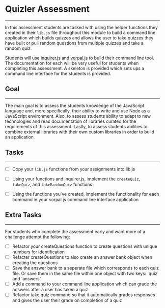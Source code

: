 # Quizler Assessment

---

In this assessment students are tasked with using the helper functions they created
in their ```lib.js``` file throughout this module to build a command line application
which builds quizzes and allows the user to take quizzes they have built or pull
random questions from multiple quizzes and take a random quiz.

Students will use [inquirer.js](https://github.com/SBoudrias/Inquirer.js/)
and [vorpal.js](https://github.com/dthree/vorpal/wiki) to build their
command line tool. The documentation for each will be very useful for students when
completing this assessment. A skeleton is provided which sets ups a command line
interface for the students is provided.

## Goal

---

The main goal is to assess the students knowledge of the JavaScript language and, more specifically, their ability to write and use Node as a JavaScript environment. Also, to assess students ability to adapt to new technologies and read documentation of libraries curated for the requirements of this assessment. Lastly, to assess students abilities to combine external libraries with their own custom libraries in order to build an application.

## Tasks

---

- [ ] Copy your ```lib.js``` functions from your assignments into lib.js
- [ ] Using your functions and inquirer.js, implement the ```createQuiz```, ```takeQuiz```, and ```takeRandomQuiz``` functions
- [ ] Using the functions you've created, implement the functionality for each command in your vorpal.js command line interface application


## Extra Tasks

---

For students who complete the assessment early and want more of a challenge attempt the following:

- [ ] Refactor your createQuestions function to create questions with unique numbers for identification
- [ ] Refacter createQuestions to also create an answer bank object when creating the questions
- [ ] Save the answer bank to a seperate file which corresponds to each quiz file. Or save them in the same file within one object with two keys: 'quiz' and 'answers'
- [ ] Add a command to your command line application which can grade the answers after a user has taken a quiz
- [ ] Refactor take quiz command so that it automatically grades responses and gives the user their grade on completion of a quiz
